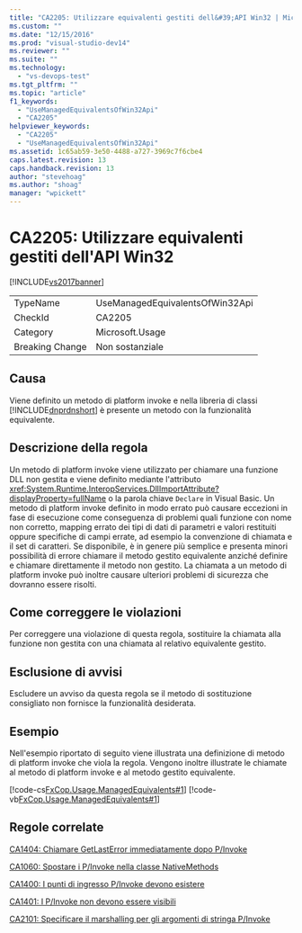 ```yaml
---
title: "CA2205: Utilizzare equivalenti gestiti dell&#39;API Win32 | Microsoft Docs"
ms.custom: ""
ms.date: "12/15/2016"
ms.prod: "visual-studio-dev14"
ms.reviewer: ""
ms.suite: ""
ms.technology: 
  - "vs-devops-test"
ms.tgt_pltfrm: ""
ms.topic: "article"
f1_keywords: 
  - "UseManagedEquivalentsOfWin32Api"
  - "CA2205"
helpviewer_keywords: 
  - "CA2205"
  - "UseManagedEquivalentsOfWin32Api"
ms.assetid: 1c65ab59-3e50-4488-a727-3969c7f6cbe4
caps.latest.revision: 13
caps.handback.revision: 13
author: "stevehoag"
ms.author: "shoag"
manager: "wpickett"
---
```

# CA2205: Utilizzare equivalenti gestiti dell&#39;API Win32
[!INCLUDE[vs2017banner](../code-quality/includes/vs2017banner.md)]

|||  
|-|-|  
|TypeName|UseManagedEquivalentsOfWin32Api|  
|CheckId|CA2205|  
|Category|Microsoft.Usage|  
|Breaking Change|Non sostanziale|  
  
## Causa  
 Viene definito un metodo di platform invoke e nella libreria di classi [!INCLUDE[dnprdnshort](../code-quality/includes/dnprdnshort_md.md)] è presente un metodo con la funzionalità equivalente.  
  
## Descrizione della regola  
 Un metodo di platform invoke viene utilizzato per chiamare una funzione DLL non gestita e viene definito mediante l'attributo <xref:System.Runtime.InteropServices.DllImportAttribute?displayProperty=fullName> o la parola chiave `Declare` in Visual Basic.  Un metodo di platform invoke definito in modo errato può causare eccezioni in fase di esecuzione come conseguenza di problemi quali funzione con nome non corretto, mapping errato dei tipi di dati di parametri e valori restituiti oppure specifiche di campi errate, ad esempio la convenzione di chiamata e il set di caratteri.  Se disponibile, è in genere più semplice e presenta minori possibilità di errore chiamare il metodo gestito equivalente anziché definire e chiamare direttamente il metodo non gestito.  La chiamata a un metodo di platform invoke può inoltre causare ulteriori problemi di sicurezza che dovranno essere risolti.  
  
## Come correggere le violazioni  
 Per correggere una violazione di questa regola, sostituire la chiamata alla funzione non gestita con una chiamata al relativo equivalente gestito.  
  
## Esclusione di avvisi  
 Escludere un avviso da questa regola se il metodo di sostituzione consigliato non fornisce la funzionalità desiderata.  
  
## Esempio  
 Nell'esempio riportato di seguito viene illustrata una definizione di metodo di platform invoke che viola la regola.  Vengono inoltre illustrate le chiamate al metodo di platform invoke e al metodo gestito equivalente.  
  
 [!code-cs[FxCop.Usage.ManagedEquivalents#1](../code-quality/codesnippet/CSharp/ca2205-use-managed-equivalents-of-win32-api_1.cs)]
 [!code-vb[FxCop.Usage.ManagedEquivalents#1](../code-quality/codesnippet/VisualBasic/ca2205-use-managed-equivalents-of-win32-api_1.vb)]  
  
## Regole correlate  
 [CA1404: Chiamare GetLastError immediatamente dopo P\/Invoke](../code-quality/ca1404-call-getlasterror-immediately-after-p-invoke.md)  
  
 [CA1060: Spostare i P\/Invoke nella classe NativeMethods](../code-quality/ca1060-move-p-invokes-to-nativemethods-class.md)  
  
 [CA1400: I punti di ingresso P\/Invoke devono esistere](../code-quality/ca1400-p-invoke-entry-points-should-exist.md)  
  
 [CA1401: I P\/Invoke non devono essere visibili](../code-quality/ca1401-p-invokes-should-not-be-visible.md)  
  
 [CA2101: Specificare il marshalling per gli argomenti di stringa P\/Invoke](../code-quality/ca2101-specify-marshaling-for-p-invoke-string-arguments.md)